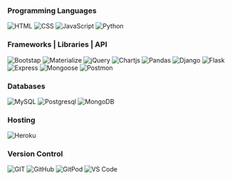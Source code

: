 <!--
**e-kai00/e-kai00** is a ✨ _special_ ✨ repository because its `README.md` (this file) appears on your GitHub profile.

Here are some ideas to get you started:

- 🔭 I’m currently working on ...
- 🌱 I’m currently learning ...
- 👯 I’m looking to collaborate on ...
- 🤔 I’m looking for help with ...
- 💬 Ask me about ...
- 📫 How to reach me: ...
- 😄 Pronouns: ...
- ⚡ Fun fact: ...
-->
### Programming Languages
![HTML](https://img.shields.io/badge/HTML-%23333333?logo=html5&logoColor=%23ffffff&labelColor=%23E34F26)
![CSS](https://img.shields.io/badge/CSS-%23333333?logo=css3&logoColor=%23ffffff&labelColor=%231572B6)
![JavaScript](https://img.shields.io/badge/JavaScript-%23333333?logo=javascript&logoColor=%23000000&labelColor=%23F7DF1E)
![Python](https://img.shields.io/badge/Python-%23333333?logo=python&logoColor=%23ffffcc&labelColor=%233776AB)

### Frameworks | Libraries | API
![Bootstap](https://img.shields.io/badge/Bootstap-%23333333?logo=bootstrap&logoColor=%23ffffff&labelColor=%237952B3)
![Materialize](https://img.shields.io/badge/Materialize-%23ef9a9a%20)
![jQuery](https://img.shields.io/badge/jQuery-%23333333?logo=jquery&logoColor=%23ffffff&labelColor=%230769AD)
![Chartjs](https://img.shields.io/badge/Chart.js-%23333333?logo=chartdotjs&logoColor=%23ffffff&labelColor=%23FF6384)
![Pandas](https://img.shields.io/badge/pandas-%23333333?logo=pandas&logoColor=%23150458&labelColor=%23ffffff)
![Django](https://img.shields.io/badge/Django-%23333333?logo=django&logoColor=%23092E20&labelColor=%23ffffff)
![Flask](https://img.shields.io/badge/Flask-%23333333?logo=flask&logoColor=%23000000&labelColor=%23ffffff)
![Express](https://img.shields.io/badge/Express.js-%23333333?logo=express&logoColor=%23000000&labelColor=%23ffffff)
![Mongoose](https://img.shields.io/badge/Mongoose-%23333333?logo=mongoose&logoColor=%23880000&labelColor=%23ffffff)
![Postmon](https://img.shields.io/badge/Postman-%23333333?logo=postman&logoColor=%23ffffff&labelColor=%23FF6C37)

### Databases
![MySQL](https://img.shields.io/badge/MySQL-%23333333?logo=mysql&logoColor=%23ffffff&labelColor=%234479A1)
![Postgresql](https://img.shields.io/badge/PostgreSQL-%23333333?logo=postgresql&logoColor=%23ffffff&labelColor=%234169E1)
![MongoDB](https://img.shields.io/badge/MongoDB-%23333333?logo=mongodb&logoColor=%23ffffff&labelColor=%2347A248)

### Hosting 
![Heroku](https://img.shields.io/badge/Heroku-%23333333?logo=heroku&logoColor=%23ffffff&labelColor=%23430098)

### Version Control 
![GIT](https://img.shields.io/badge/GIT-%23333333?logo=git&logoColor=%23ffffff&labelColor=%23F05032)
![GitHub](https://img.shields.io/badge/GitHub-%23333333?logo=github&logoColor=%23ffffff&labelColor=%23181717)
![GitPod](https://img.shields.io/badge/GitPod-%23333333?logo=gitpod&logoColor=%23ffffff&labelColor=%23FFAE33)
![VS Code](https://img.shields.io/badge/VS%20Code-%23333333?logo=visualstudiocode&logoColor=%23ffffff&labelColor=%23007ACC)






